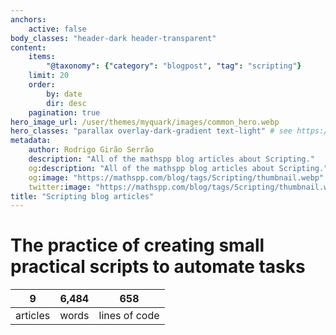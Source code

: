 ```yaml
---
anchors:
    active: false
body_classes: "header-dark header-transparent"
content:
    items:
        "@taxonomy": {"category": "blogpost", "tag": "scripting"}
    limit: 20
    order:
        by: date
        dir: desc
    pagination: true
hero_image_url: /user/themes/myquark/images/common_hero.webp
hero_classes: "parallax overlay-dark-gradient text-light" # see https://demo.getgrav.org/blog-skeleton/blog/hero-classes
metadata:
    author: Rodrigo Girão Serrão
    description: "All of the mathspp blog articles about Scripting."
    og:description: "All of the mathspp blog articles about Scripting."
    og:image: "https://mathspp.com/blog/tags/Scripting/thumbnail.webp"
    twitter:image: "https://mathspp.com/blog/tags/Scripting/thumbnail.webp"
title: "Scripting blog articles"
---
```



# The practice of creating small practical scripts to automate tasks


<table class="stats-table">
    <thead>
        <tr>
            <th style="text-align: center;">9</th>
            <th style="text-align: center;">6,484</th>
            <th style="text-align: center;">658</th>
        </tr>
    </thead>
    <tbody>
        <tr>
            <td style="text-align: center;">articles</td>
            <td style="text-align: center;">words</td>
            <td style="text-align: center;">lines of code</td>
        </tr>
    </tbody>
</table>